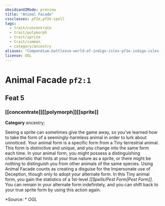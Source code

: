 ```yaml
---
obsidianUIMode: preview
title: "Animal Facade"
cssclasses: pf2e,pf2e-spell
tags:
  - trait/concentrate
  - trait/polymorph
  - trait/sprite
  - trait/common
  - category/ancestry
aliases: "Compendium.battlezoo-world-of-indigo-isles-pf2e.indigo-isles-feats.Item.05mcGkLdoBnX0Tra"
license: OGL
---
```

# Animal Facade `pf2:1`
## Feat 5
### [[concentrate]][[polymorph]][[sprite]]

**Category** ancestry; 




Seeing a sprite can sometimes give the game away, so you’ve learned how to take the form of a seemingly-harmless animal in order to lurk about unnoticed. Your animal form is a specific form from a Tiny terrestrial animal. This form is distinctive and unique, and you change into the same form each time. In your animal form, you might possess a distinguishing characteristic that hints at your true nature as a sprite, or there might be nothing to distinguish you from other animals of the same species. Using Animal Facade counts as creating a disguise for the Impersonate use of Deception, though only to adopt your alternate form. In this Tiny animal form, you gain the statistics of a 1st-level _[[Spells/Pest Form|Pest Form]]_. You can remain in your alternate form indefinitely, and you can shift back to your true sprite form by using this action again.

*Source: *
*OGL*